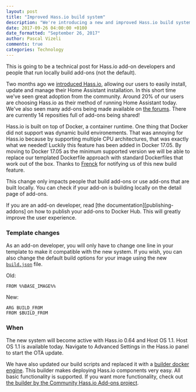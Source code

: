```yaml
---
layout: post
title: "Improved Hass.io build system"
description: "We're introducing a new and improved Hass.io build system for Hass.io and add-ons."
date: 2017-09-26 04:00:00 +0100
date_formatted: "September 26, 2017"
author: Pascal Vizeli
comments: true
categories: Technology
---
```


<p class='note'>
This is going to be a technical post for Hass.io add-on developers and people that run locally build add-ons (not the default).
</p>

Two months ago we [introduced Hass.io][intro], allowing our users to easily install, update and manage their Home Assistant installation. In this short time we've seen great adoption from the community. Around 20% of our users are choosing Hass.io as their method of running Home Assistant today. We've also seen many add-ons being made available on [the forums][addon-repos]. There are currently 14 reposities full of add-ons being shared!

Hass.io is built on top of Docker, a container runtime. One thing that Docker did not support was dynamic build environements. That was annoying for Hass.io because by supporting multiple CPU architectures, that was exactly what we needed! Luckily this feature has been added in Docker 17.05. By moving to Docker 17.05 as the minimum supported version we will be able to replace our templated Dockerfile approach with standard Dockerfiles that work out of the box. Thanks to [Frenck][frenck] for notifying us of this new build feature.

This change only impacts people that build add-ons or use add-ons that are built locally. You can check if your add-on is building locally on the detail page of add-ons.

<p class='note'>
If you are an add-on developer, read [the documentation][publishing-addons] on how to publish your add-ons to Docker Hub. This will greatly improve the user experience.
</p>

### Template changes

As an add-on developer, you will only have to change one line in your template to make it compatible with the new system. If you wish, you can also change the default build options for your image using the new [`build.json`][build-file] file.

Old:

```
FROM %%BASE_IMAGE%%
```

New:

```
ARG BUILD_FROM
FROM $BUILD_FROM
```

### When

The new system will become active with Hass.io 0.64 and Host OS 1.1. Host OS 1.1 is available today. Navigate to Advanced Settings in the Hass.io panel to start the OTA update.

We have also updated our build scripts and replaced it with a [builder docker engine][builder]. This builder makes deploying Hass.io components very easy. All basic functionality is supported. If you want more functionality, check out [the builder by the Community Hass.io Add-ons project][community-builder].

[hassio-hardware-image-release]: https://github.com/home-assistant/hassio-build/releases/tag/1.1
[install]: /hassio/installation/
[builder]: https://github.com/home-assistant/hassio-build/tree/master/builder
[frenck]: https://github.com/frenck
[build-file]: /developers/hassio/addon_config/#add-on-extended-build
[addon-repos]: https://community.home-assistant.io/tags/hassio-repository
[community-builder]: https://github.com/hassio-addons/build-env
[intro]: /blog/2017/07/25/introducing-hassio/
[publishing-addons]: /developers/hassio/addon_publishing/#custom-add-ons
